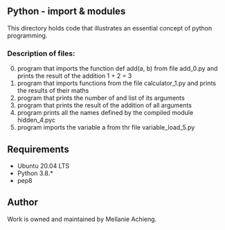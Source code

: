 ## Python - import & modules
This directory holds code that illustrates an essential concept of python programming.

### Description of files:
0. program that imports the function def add(a, b) from file add_0.py and prints the result of the addition 1 + 2 = 3
1. program that imports functions from the file calculator_1.py and prints the results of their maths 
2. program that prints the number of and list of its arguments
3. program that prints the result of the addition of all arguments 
4. program prints all the names defined by the compiled module  hidden_4.pyc
5. program imports the variable a from thr file variable_load_5.py 


## Requirements
* Ubuntu 20.04 LTS
* Python 3.8.*
* pep8 

## Author
Work is owned and maintained by Mellanie Achieng.   
